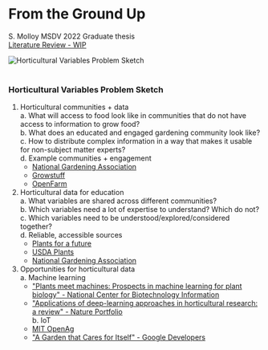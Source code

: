 # From the Ground Up
S. Molloy MSDV 2022 Graduate thesis
<br>
[Literature Review - WIP](https://docs.google.com/document/d/18BscTZwhw4MUk_qW2ByEmY9euuYRESVZOc-DmpSJ6pk)

![Horticultural Variables Problem Sketch](/process/MS2_Spring2022_ResearchProblem_Molloy.png)
 <br>
 <br>
### Horticultural Variables Problem Sketch
1. Horticultural communities + data <br>
  a. What will access to food look like in communities that do not have access to information to grow food? <br>
  b. What does an educated and engaged gardening community look like? <br>
  c. How to distribute complex information in a way that makes it usable for non-subject matter experts? <br>
  d. Example communities + engagement <br>
    - [National Gardening Association](https://garden.org/)
    - [Growstuff](https://www.growstuff.org/)
    - [OpenFarm](https://openfarm.cc/)
2. Horticultural data for education <br>
  a. What variables are shared across different communities? <br>
  b. Which variables need a lot of expertise to understand? Which do not? <br>
  c. Which variables need to be understood/explored/considered together? <br>
  d. Reliable, accessible sources <br>
    - [Plants for a future](https://pfaf.org/user/Default.aspx)
    - [USDA Plants](https://plants.sc.egov.usda.gov/home/)
    - [National Gardening Association](https://garden.org/plants)
3. Opportunities for horticultural data <br>
  a. Machine learning <br>
    - ["Plants meet machines: Prospects in machine learning for plant biology" - National Center for Biotechnology Information](https://www.ncbi.nlm.nih.gov/pmc/articles/PMC7328654/)
    - ["Applications of deep-learning approaches in horticultural research: a review" - Nature Portfolio](https://www.nature.com/articles/s41438-021-00560-9) <br>
  b. IoT <br>
    - [MIT OpenAg](https://openagriculturefoundation.github.io/)
    - ["A Garden that Cares for Itself" - Google Developers](https://medium.com/google-developers/building-a-garden-that-cares-for-itself-9918a3d3be7)
 <br>
 <br>
 
